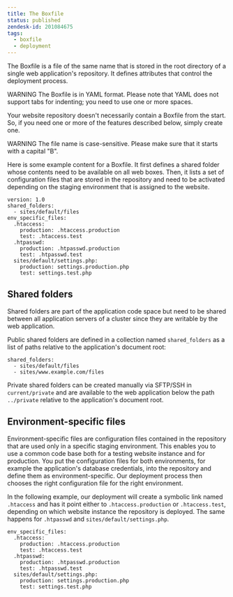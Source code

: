 ```yaml
---
title: The Boxfile
status: published
zendesk-id: 201084675
tags:
  - boxfile
  - deployment
---
```


The Boxfile is a file of the same name that is stored in the root directory of a single web application's repository. It defines attributes that control the deployment process.

<span class="label warning">WARNING</span> The Boxfile is in YAML format. Please note that YAML does not support tabs for indenting; you need to use one or more spaces.

Your website repository doesn't necessarily contain a Boxfile from the start. So, if you need one or more of the features described below, simply create one.

<span class="label warning">WARNING</span> The file name is case-sensitive. Please make sure that it starts with a capital "B".

Here is some example content for a Boxfile. It first defines a shared folder whose contents need to be available on all web boxes. Then, it lists a set of configuration files that are stored in the repository and need to be activated depending on the staging environment that is assigned to the website.

    version: 1.0
    shared_folders:
      - sites/default/files
    env_specific_files:
      .htaccess:
        production: .htaccess.production
        test: .htaccess.test
      .htpasswd:
        production: .htpasswd.production
        test: .htpasswd.test
      sites/default/settings.php:
        production: settings.production.php
        test: settings.test.php


## Shared folders

Shared folders are part of the application code space but need to be shared between all application servers of a cluster since they are writable by the web application.

Public shared folders are defined in a collection named `shared_folders` as a list of paths relative to the application's document root:

    shared_folders:
      - sites/default/files
      - sites/www.example.com/files

Private shared folders can be created manually via SFTP/SSH in `current/private` and are available to the web application below the path `../private` relative to the application's document root.


## Environment-specific files

Environment-specific files are configuration files contained in the repository that are used only in a specific staging environment. This enables you to use a common code base both for a testing website instance and for production. You put the configuration files for both environments, for example the application's database credentials, into the repository and define them as environment-specific. Our deployment process then chooses the right configuration file for the right environment.

In the following example, our deployment will create a symbolic link named `.htaccess` and has it point either to `.htaccess.production` or `.htaccess.test`, depending on which website instance the repository is deployed. The same happens for `.htpasswd` and `sites/default/settings.php`.

    env_specific_files:
      .htaccess:
        production: .htaccess.production
        test: .htaccess.test
      .htpasswd:
        production: .htpasswd.production
        test: .htpasswd.test
      sites/default/settings.php:
        production: settings.production.php
        test: settings.test.php
